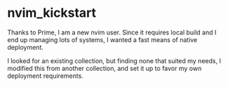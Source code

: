 # nvim_kickstart

Thanks to Prime, I am a new nvim user.  Since it requires local build and I end up managing lots of systems, I wanted a fast means of native deployment.

I looked for an existing collection, but finding none that suited my needs, I modified this from another collection, and set it up to favor my own  deployment requirements.


